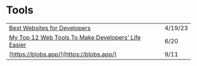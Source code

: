 # Tools

|                                                                                                                                                      |         |
| ---------------------------------------------------------------------------------------------------------------------------------------------------- | ------- |
| [Best Websites for Developers](https://dev.to/devsahil/react-v180-3942)                                                                              | 4/19/23 |
| [My Top 12 Web Tools To Make Developers’ Life Easier](https://betterprogramming.pub/my-top-12-web-tools-to-make-developers-life-easier-a8794be85d7f) | 6/20    |
| [https://blobs.app/](https://blobs.app/)                                                                                                             | 9/11    |
